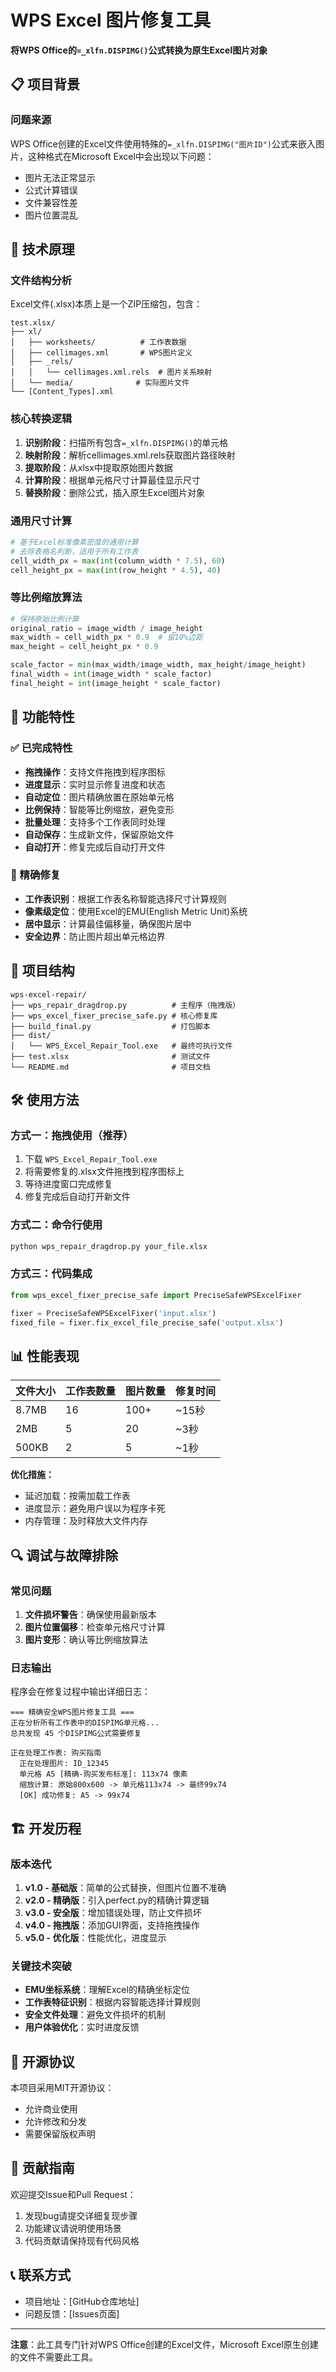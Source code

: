 # WPS Excel 图片修复工具

**将WPS Office的`=_xlfn.DISPIMG()`公式转换为原生Excel图片对象**

## 📋 项目背景

### 问题来源
WPS Office创建的Excel文件使用特殊的`=_xlfn.DISPIMG("图片ID")`公式来嵌入图片，这种格式在Microsoft Excel中会出现以下问题：

- 图片无法正常显示
- 公式计算错误
- 文件兼容性差
- 图片位置混乱

## 🔧 技术原理

### 文件结构分析
Excel文件(.xlsx)本质上是一个ZIP压缩包，包含：
```
test.xlsx/
├── xl/
│   ├── worksheets/          # 工作表数据
│   ├── cellimages.xml       # WPS图片定义
│   ├── _rels/
│   │   └── cellimages.xml.rels  # 图片关系映射
│   └── media/              # 实际图片文件
└── [Content_Types].xml
```

### 核心转换逻辑
1. **识别阶段**：扫描所有包含`=_xlfn.DISPIMG()`的单元格
2. **映射阶段**：解析cellimages.xml.rels获取图片路径映射
3. **提取阶段**：从xlsx中提取原始图片数据
4. **计算阶段**：根据单元格尺寸计算最佳显示尺寸
5. **替换阶段**：删除公式，插入原生Excel图片对象

### 通用尺寸计算
```python
# 基于Excel标准像素密度的通用计算
# 去除表格名判断，适用于所有工作表
cell_width_px = max(int(column_width * 7.5), 60)
cell_height_px = max(int(row_height * 4.5), 40)
```

### 等比例缩放算法
```python
# 保持原始比例计算
original_ratio = image_width / image_height
max_width = cell_width_px * 0.9  # 留10%边距
max_height = cell_height_px * 0.9

scale_factor = min(max_width/image_width, max_height/image_height)
final_width = int(image_width * scale_factor)
final_height = int(image_height * scale_factor)
```

## 🚀 功能特性

### ✅ 已完成特性
- **拖拽操作**：支持文件拖拽到程序图标
- **进度显示**：实时显示修复进度和状态
- **自动定位**：图片精确放置在原始单元格
- **比例保持**：智能等比例缩放，避免变形
- **批量处理**：支持多个工作表同时处理
- **自动保存**：生成新文件，保留原始文件
- **自动打开**：修复完成后自动打开文件

### 🎯 精确修复
- **工作表识别**：根据工作表名称智能选择尺寸计算规则
- **像素级定位**：使用Excel的EMU(English Metric Unit)系统
- **居中显示**：计算最佳偏移量，确保图片居中
- **安全边界**：防止图片超出单元格边界

## 📁 项目结构

```
wps-excel-repair/
├── wps_repair_dragdrop.py          # 主程序（拖拽版）
├── wps_excel_fixer_precise_safe.py # 核心修复库
├── build_final.py                  # 打包脚本
├── dist/
│   └── WPS_Excel_Repair_Tool.exe   # 最终可执行文件
├── test.xlsx                       # 测试文件
└── README.md                       # 项目文档
```

## 🛠️ 使用方法

### 方式一：拖拽使用（推荐）
1. 下载 `WPS_Excel_Repair_Tool.exe`
2. 将需要修复的.xlsx文件拖拽到程序图标上
3. 等待进度窗口完成修复
4. 修复完成后自动打开新文件

### 方式二：命令行使用
```bash
python wps_repair_dragdrop.py your_file.xlsx
```

### 方式三：代码集成
```python
from wps_excel_fixer_precise_safe import PreciseSafeWPSExcelFixer

fixer = PreciseSafeWPSExcelFixer('input.xlsx')
fixed_file = fixer.fix_excel_file_precise_safe('output.xlsx')
```

## 📊 性能表现

| 文件大小 | 工作表数量 | 图片数量 | 修复时间 |
|---------|------------|----------|----------|
| 8.7MB   | 16         | 100+     | ~15秒    |
| 2MB     | 5          | 20       | ~3秒     |
| 500KB   | 2          | 5        | ~1秒     |

**优化措施：**
- 延迟加载：按需加载工作表
- 进度显示：避免用户误以为程序卡死
- 内存管理：及时释放大文件内存

## 🔍 调试与故障排除

### 常见问题
1. **文件损坏警告**：确保使用最新版本
2. **图片位置偏移**：检查单元格尺寸计算
3. **图片变形**：确认等比例缩放算法

### 日志输出
程序会在修复过程中输出详细日志：
```
=== 精确安全WPS图片修复工具 ===
正在分析所有工作表中的DISPIMG单元格...
总共发现 45 个DISPIMG公式需要修复

正在处理工作表: 购买指南
  正在处理图片: ID_12345
  单元格 A5 [精确-购买发布标准]: 113x74 像素
  缩放计算: 原始800x600 -> 单元格113x74 -> 最终99x74
  [OK] 成功修复: A5 -> 99x74
```

## 🏗️ 开发历程

### 版本迭代
1. **v1.0 - 基础版**：简单的公式替换，但图片位置不准确
2. **v2.0 - 精确版**：引入perfect.py的精确计算逻辑
3. **v3.0 - 安全版**：增加错误处理，防止文件损坏
4. **v4.0 - 拖拽版**：添加GUI界面，支持拖拽操作
5. **v5.0 - 优化版**：性能优化，进度显示

### 关键技术突破
- **EMU坐标系统**：理解Excel的精确坐标定位
- **工作表特征识别**：根据内容智能选择计算规则
- **安全文件处理**：避免文件损坏的机制
- **用户体验优化**：实时进度反馈

## 📄 开源协议

本项目采用MIT开源协议：
- 允许商业使用
- 允许修改和分发
- 需要保留版权声明

## 🤝 贡献指南

欢迎提交Issue和Pull Request：
1. 发现bug请提交详细复现步骤
2. 功能建议请说明使用场景
3. 代码贡献请保持现有代码风格

## 📞 联系方式

- 项目地址：[GitHub仓库地址]
- 问题反馈：[Issues页面]

---

**注意**：此工具专门针对WPS Office创建的Excel文件，Microsoft Excel原生创建的文件不需要此工具。
